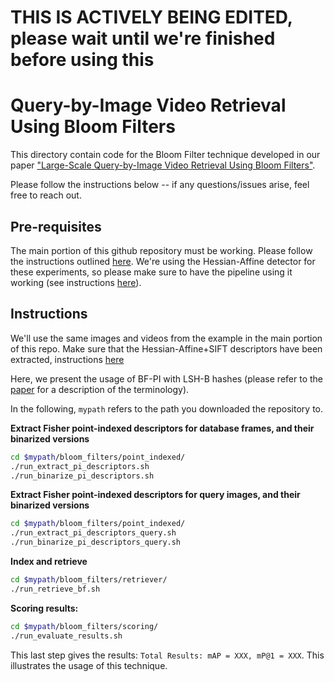 # THIS IS ACTIVELY BEING EDITED, please wait until we're finished before using this

# Query-by-Image Video Retrieval Using Bloom Filters

This directory contain code for the Bloom Filter technique developed in our
paper ["Large-Scale Query-by-Image Video Retrieval Using Bloom Filters"](https://arxiv.org/abs/1604.07939).

Please follow the instructions below -- if any questions/issues arise, feel free to reach out.

## Pre-requisites

The main portion of this github repository must be working.
Please follow the instructions outlined [here](https://github.com/andrefaraujo/videosearch/blob/master/README.md#quick-start).
We're using the Hessian-Affine detector for these experiments, so please make sure to have the pipeline using it working (see instructions [here](https://github.com/andrefaraujo/videosearch#indexingretrievingscoring-using-hessian-affine-detector)).

## Instructions

We'll use the same images and videos from the example in the main portion of this repo.
Make sure that the Hessian-Affine+SIFT descriptors have been extracted, instructions
[here](https://github.com/andrefaraujo/videosearch#indexingretrievingscoring-using-hessian-affine-detector)

Here, we present the usage of BF-PI with LSH-B hashes (please refer to the [paper](https://arxiv.org/abs/1604.07939) for a description of
the terminology).

In the following, `mypath` refers to the path you downloaded the repository to.

**Extract Fisher point-indexed descriptors for database frames, and their binarized versions**

```bash
cd $mypath/bloom_filters/point_indexed/
./run_extract_pi_descriptors.sh
./run_binarize_pi_descriptors.sh
```

**Extract Fisher point-indexed descriptors for query images, and their binarized versions**

```bash
cd $mypath/bloom_filters/point_indexed/
./run_extract_pi_descriptors_query.sh
./run_binarize_pi_descriptors_query.sh
```

**Index and retrieve**

```bash
cd $mypath/bloom_filters/retriever/
./run_retrieve_bf.sh
```

**Scoring results:**

```bash
cd $mypath/bloom_filters/scoring/
./run_evaluate_results.sh
```

This last step gives the results: `Total Results: mAP = XXX, mP@1 = XXX`.
This illustrates the usage of this technique.

